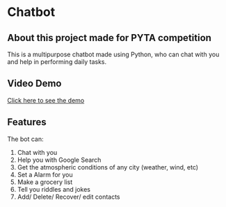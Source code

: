 # Chatbot

## About this project made for PYTA competition
This is a multipurpose chatbot made using Python, who can chat with you and help in performing daily tasks. 

## Video Demo
[Click here to see the demo](https://prezi.com/v/ag66gdz5d5np/pyjac-vid/) 
## Features 
The bot can:

1. Chat with you
2. Help you with Google Search
3. Get the atmospheric conditions of any city (weather, wind, etc) 
4. Set a Alarm for you
5. Make a grocery list
6. Tell you riddles and jokes
7. Add/ Delete/ Recover/ edit contacts
